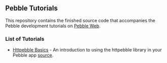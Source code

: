 ## Pebble Tutorials

This repository contains the finished source code that accompanies the Pebble development tutorials on [Pebble Web][1].

### List of Tutorials

* [Httpebble Basics][2] - An introduction to using the httpebble library in your Pebble app [source][3].

[1]: http://pblweb.com/tutorials/
[2]: http://pblweb.com/tutorials/httpebble/basic/ 
[3]: https://github.com/smallstoneapps/tutorials/tree/master/httpebble/basic/
